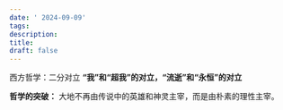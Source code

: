 ```yaml
---
date: ' 2024-09-09'
tags: 
description: 
title: 
draft: false
---
```

西方哲学：二分对立
**“我”和“超我”的对立，“流逝”和“永恒”的对立**

**哲学的突破：**
大地不再由传说中的英雄和神灵主宰，而是由朴素的理性主宰。

